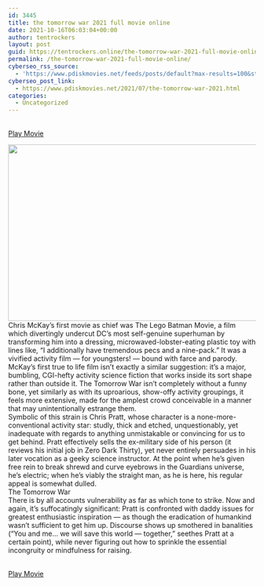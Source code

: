 ```yaml
---
id: 3445
title: the tomorrow war 2021 full movie online
date: 2021-10-16T06:03:04+00:00
author: tentrockers
layout: post
guid: https://tentrockers.online/the-tomorrow-war-2021-full-movie-online/
permalink: /the-tomorrow-war-2021-full-movie-online/
cyberseo_rss_source:
  - 'https://www.pdiskmovies.net/feeds/posts/default?max-results=100&start-index=1201'
cyberseo_post_link:
  - https://www.pdiskmovies.net/2021/07/the-tomorrow-war-2021.html
categories:
  - Uncategorized
---
```

<a href="https://kuklink.com/1/bnYyZ2U5MDA0ZWpn" target="popup" onclick="window.open('https://kuklink.com/1/bnYyZ2U5MDA0ZWpn','popup','width=600,height=600'); return false;" rel="noopener"><br /> Play Movie<br /> </a>

<div class="separator">
  <a href="https://www.pdiskmovies.net/2021/07/j" target="_blank" rel="noopener"><img loading="lazy" border="0" data-original-height="624" data-original-width="1109" height="360" src="https://1.bp.blogspot.com/-ri43-lrY-UI/YO7ISafn1rI/AAAAAAAAY_g/9kmuOCbGJ4QgA-ORX-IADzQdGPjFOoIZACLcBGAsYHQ/w640-h360/the%2Btomorrow%2Bwar%2B2021.jpg" width="640" /></a>
</div>

<div>
  <div>
    <span>Chris McKay&#8217;s first movie as chief was The Lego Batman Movie, a film which divertingly undercut DC&#8217;s most self-genuine superhuman by transforming him into a dressing, microwaved-lobster-eating plastic toy with lines like, &#8220;I additionally have tremendous pecs and a nine-pack.&#8221; It was a vivified activity film — for youngsters! — bound with farce and parody. McKay&#8217;s first true to life film isn&#8217;t exactly a similar suggestion: it&#8217;s a major, bumbling, CGI-hefty activity science fiction that works inside its sort shape rather than outside it. The Tomorrow War isn&#8217;t completely without a funny bone, yet similarly as with its uproarious, show-offy activity groupings, it feels more extensive, made for the amplest crowd conceivable in a manner that may unintentionally estrange them.&nbsp;</span>
  </div>
  
  <div>
    <span>Symbolic of this strain is Chris Pratt, whose character is a none-more-conventional activity star: studly, thick and etched, unquestionably, yet inadequate with regards to anything unmistakable or convincing for us to get behind. Pratt effectively sells the ex-military side of his person (it reviews his initial job in Zero Dark Thirty), yet never entirely persuades in his later vocation as a geeky science instructor. At the point when he&#8217;s given free rein to break shrewd and curve eyebrows in the Guardians universe, he&#8217;s electric; when he&#8217;s viably the straight man, as he is here, his regular appeal is somewhat dulled.&nbsp;</span>
  </div>
  
  <div>
    <span>The Tomorrow War&nbsp;</span>
  </div>
  
  <div>
    <span>There is by all accounts vulnerability as far as which tone to strike. Now and again, it&#8217;s suffocatingly significant: Pratt is confronted with daddy issues for greatest enthusiastic inspiration — as though the eradication of humankind wasn&#8217;t sufficient to get him up. Discourse shows up smothered in banalities (&#8220;You and me&#8230; we will save this world — together,&#8221; seethes Pratt at a certain point), while never figuring out how to sprinkle the essential incongruity or mindfulness for raising.</span>
  </div>
</div>

<a href="https://kuklink.com/1/bnYyZ2U5MDA0ZWpn" target="popup" onclick="window.open('https://kuklink.com/1/bnYyZ2U5MDA0ZWpn','popup','width=600,height=600'); return false;" rel="noopener"><br /> Play Movie<br /> </a>